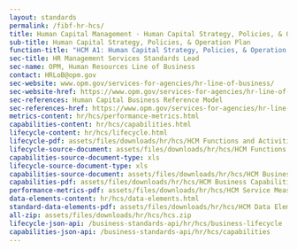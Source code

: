 ```yaml
---
layout: standards
permalink: /fibf-hr-hcs/
title: Human Capital Management - Human Capital Strategy, Policies, & Operation Plan
sub-title: Human Capital Strategy, Policies, & Operation Plan
function-title: "HCM A1: Human Capital Strategy, Policies, & Operation Plan"
sec-title: HR Management Services Standards Lead
sec-name: OPM, Human Resources Line of Business
contact: HRLoB@opm.gov
sec-website: www.opm.gov/services-for-agencies/hr-line-of-business/
sec-website-href: https://www.opm.gov/services-for-agencies/hr-line-of-business/
sec-references: Human Capital Business Reference Model
sec-references-href: https://www.opm.gov/services-for-agencies/hr-line-of-business/hc-business-reference-model/
metrics-content: hr/hcs/performance-metrics.html
capabilities-content: hr/hcs/capabilities.html
lifecycle-content: hr/hcs/lifecycle.html
lifecycle-pdf: assets/files/downloads/hr/hcs/HCM Functions and Activities_A1 (Agency Human Capital Strategy, Policies, and Operation Plan).xlsx
lifecycle-source-document: assets/files/downloads/hr/hcs/HCM Functions and Activities_A1 (Agency Human Capital Strategy, Policies, and Operation Plan).xlsx
capabilities-source-document-type: xls
lifecycle-source-document-type: xls
capabilities-source-document: assets/files/downloads/hr/hcs/HCM Business Capabilities_A1 (Agency Human Capital Strategy, Policies, and Operation Plan).xlsx
capabilities-pdf: assets/files/downloads/hr/hcs/HCM Business Capabilities_A1 (Agency Human Capital Strategy, Policies, and Operation Plan).xlsx
performance-metrics-pdf: assets/files/downloads/hr/hcs/HCM Service Measures_A1 (Agency Human Capital Strategy, Policies, and Operation Plan).xlsx
data-elements-content: hr/hcs/data-elements.html
standard-data-elements-pdf: assets/files/downloads/hr/hcs/HCM Data Elements_A1 (Agency Human Capital Strategy, Policies, and Operation Plan).xlsx
all-zip: assets/files/downloads/hr/hcs/hcs.zip
lifecycle-json-api: /business-standards-api/hr/hcs/business-lifecycle
capabilities-json-api: /business-standards-api/hr/hcs/capabilities
---
```

